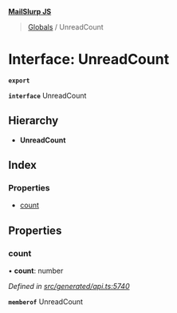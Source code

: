 **[MailSlurp JS](../README.md)**

> [Globals](../README.md) / UnreadCount

# Interface: UnreadCount

**`export`** 

**`interface`** UnreadCount

## Hierarchy

* **UnreadCount**

## Index

### Properties

* [count](unreadcount.md#count)

## Properties

### count

•  **count**: number

*Defined in [src/generated/api.ts:5740](https://github.com/mailslurp/mailslurp-client/blob/c5e5f20/src/generated/api.ts#L5740)*

**`memberof`** UnreadCount
